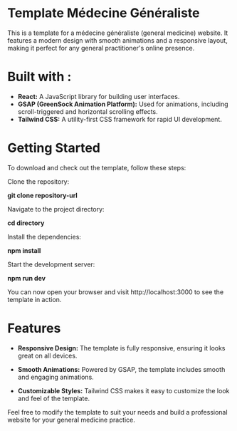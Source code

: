 # Template Médecine Généraliste

This is a template for a médecine généraliste (general medicine) website. It features a modern design with smooth animations and a responsive layout, making it perfect for any general practitioner's online presence.


# Built with :


+ **React:** A JavaScript library for building user interfaces.
+ **GSAP (GreenSock Animation Platform):** Used for animations, including scroll-triggered and horizontal scrolling effects.
+ **Tailwind CSS:** A utility-first CSS framework for rapid UI development.

# Getting Started


To download and check out the template, follow these steps:

Clone the repository: 

**git clone repository-url**

Navigate to the project directory:

**cd directory**

Install the dependencies: 

**npm install**


Start the development server: 

**npm run dev**

You can now open your browser and visit http://localhost:3000 to see the template in action.

# Features
+ **Responsive Design:** The template is fully responsive, ensuring it looks great on all devices.

+ **Smooth Animations:** Powered by GSAP, the template includes smooth and engaging animations.
+ **Customizable Styles:** Tailwind CSS makes it easy to customize the look and feel of the template.

Feel free to modify the template to suit your needs and build a professional website for your general medicine practice.
